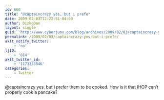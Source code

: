 ```yaml
---
id: 660
title: "@captaincrazy yes, but i prefe"
date: 2009-02-03T12:22:51-04:00
author: DizkoDan
layout: single
guid: 'http://www.cyberjunx.com/blog/archives/2009/02/03/captaincrazy-yes-but-i-prefe/'
permalink: /2009/02/03/captaincrazy-yes-but-i-prefe/
aktt_notify_twitter:
    - 'no'
ljID:
    - '814'
aktt_twitter_id:
    - '1173333546'
categories:
    - Twitter
---
```


@[captaincrazy](http://twitter.com/captaincrazy) yes, but i prefer them to be cooked. How is it that IHOP can’t properly cook a pancake?